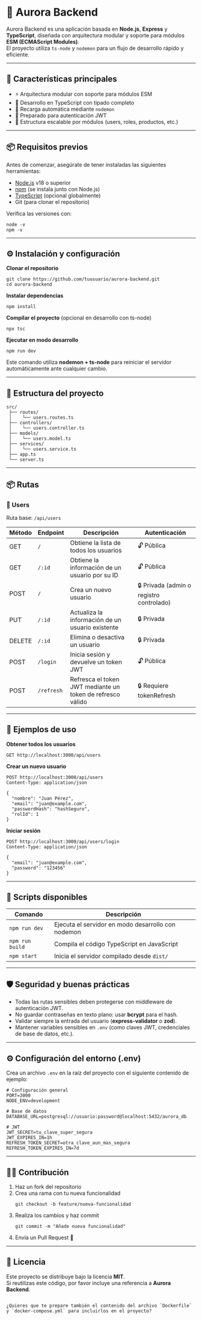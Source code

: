 # 🌌 Aurora Backend

Aurora Backend es una aplicación basada en **Node.js**, **Express** y **TypeScript**, diseñada con arquitectura modular y soporte para módulos **ESM (ECMAScript Modules)**.  
El proyecto utiliza `ts-node` y `nodemon` para un flujo de desarrollo rápido y eficiente.

---

## 🚀 Características principales

- ⚡ Arquitectura modular con soporte para módulos ESM  
- 🧩 Desarrollo en TypeScript con tipado completo  
- 🔁 Recarga automática mediante `nodemon`  
- 🔐 Preparado para autenticación JWT  
- 🧠 Estructura escalable por módulos (users, roles, productos, etc.)

---

## 📦 Requisitos previos

Antes de comenzar, asegúrate de tener instaladas las siguientes herramientas:

- [Node.js](https://nodejs.org/) v18 o superior  
- [npm](https://www.npmjs.com/) (se instala junto con Node.js)  
- [TypeScript](https://www.typescriptlang.org/) (opcional globalmente)  
- Git (para clonar el repositorio)

Verifica las versiones con:

```
node -v
npm -v
```

---

## ⚙️ Instalación y configuración

**Clonar el repositorio**
```
git clone https://github.com/tuusuario/aurora-backend.git
cd aurora-backend
```

**Instalar dependencias**
```
npm install
```

**Compilar el proyecto** (opcional en desarrollo con ts-node)
```
npx tsc
```

**Ejecutar en modo desarrollo**
```
npm run dev
```

Este comando utiliza **nodemon + ts-node** para reiniciar el servidor automáticamente ante cualquier cambio.

---

## 🧱 Estructura del proyecto

```
src/
 ├── routes/
 │    └── users.routes.ts
 ├── controllers/
 │    └── users.controller.ts
 ├── models/
 │    └── users.model.ts
 ├── services/
 │    └── users.service.ts
 ├── app.ts
 └── server.ts
```

---

## 📦 Rutas

### 👤 Users

Ruta base: `/api/users`

| Método | Endpoint | Descripción | Autenticación |
|--------|-----------|--------------|----------------|
| GET | `/` | Obtiene la lista de todos los usuarios | 🔓 Pública |
| GET | `/:id` | Obtiene la información de un usuario por su ID | 🔓 Pública |
| POST | `/` | Crea un nuevo usuario | 🔒 Privada (admin o registro controlado) |
| PUT | `/:id` | Actualiza la información de un usuario existente | 🔒 Privada |
| DELETE | `/:id` | Elimina o desactiva un usuario | 🔒 Privada |
| POST | `/login` | Inicia sesión y devuelve un token JWT | 🔓 Pública |
| POST | `/refresh` | Refresca el token JWT mediante un token de refresco válido | 🔒 Requiere tokenRefresh |

---

## 🧪 Ejemplos de uso

**Obtener todos los usuarios**
```
GET http://localhost:3000/api/users
```

**Crear un nuevo usuario**
```
POST http://localhost:3000/api/users
Content-Type: application/json

{
  "nombre": "Juan Pérez",
  "email": "juan@example.com",
  "passwordHash": "hashSeguro",
  "rolId": 1
}
```

**Iniciar sesión**
```
POST http://localhost:3000/api/users/login
Content-Type: application/json

{
  "email": "juan@example.com",
  "password": "123456"
}
```

---

## 🧰 Scripts disponibles

| Comando | Descripción |
|----------|--------------|
| `npm run dev` | Ejecuta el servidor en modo desarrollo con nodemon |
| `npm run build` | Compila el código TypeScript en JavaScript |
| `npm start` | Inicia el servidor compilado desde `dist/` |

---

## 🛡️ Seguridad y buenas prácticas

- Todas las rutas sensibles deben protegerse con middleware de autenticación JWT.  
- No guardar contraseñas en texto plano: usar **bcrypt** para el hash.  
- Validar siempre la entrada del usuario (**express-validator** o **zod**).  
- Mantener variables sensibles en `.env` (como claves JWT, credenciales de base de datos, etc.).

---

## ⚙️ Configuración del entorno (.env)

Crea un archivo `.env` en la raíz del proyecto con el siguiente contenido de ejemplo:

```
# Configuración general
PORT=3000
NODE_ENV=development

# Base de datos
DATABASE_URL=postgresql://usuario:password@localhost:5432/aurora_db

# JWT
JWT_SECRET=tu_clave_super_segura
JWT_EXPIRES_IN=1h
REFRESH_TOKEN_SECRET=otra_clave_aun_mas_segura
REFRESH_TOKEN_EXPIRES_IN=7d
```

---

## 🧑‍💻 Contribución

1. Haz un fork del repositorio  
2. Crea una rama con tu nueva funcionalidad  
   ```
   git checkout -b feature/nueva-funcionalidad
   ```
3. Realiza los cambios y haz commit  
   ```
   git commit -m "Añade nueva funcionalidad"
   ```
4. Envía un Pull Request 🎉

---

## 🪪 Licencia

Este proyecto se distribuye bajo la licencia **MIT**.  
Si reutilizas este código, por favor incluye una referencia a **Aurora Backend**.
```

¿Quieres que te prepare también el contenido del archivo `Dockerfile` y `docker-compose.yml` para incluirlos en el proyecto?
